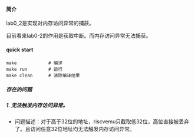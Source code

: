 #### 简介

lab0_2是实现对内存访问异常的捕获。

目前看来lab0-2的作用是获取中断。而内存访问异常无法捕获。

#### quick start

```
make			# 编译
make run		# 运行
make clean		# 清除编译结果
```

##### 存在的问题

##### 1. 无法触发内存访问异常。

- 问题描述：对于高于32位的地址，riscvemu只截取低32位，高位直接被丢弃了。且访问任意32位地址均无法触发内存访问异常。
